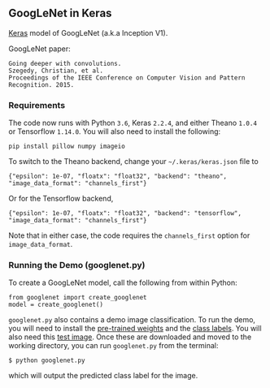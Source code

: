 ## GoogLeNet in Keras

[Keras](http://keras.io/) model of GoogLeNet (a.k.a Inception V1).

GoogLeNet paper:

    Going deeper with convolutions.
    Szegedy, Christian, et al. 
    Proceedings of the IEEE Conference on Computer Vision and Pattern Recognition. 2015.


### Requirements

The code now runs with Python `3.6`, Keras `2.2.4`, and either Theano `1.0.4` or Tensorflow `1.14.0`. You will also need to install the following:

```
pip install pillow numpy imageio
```

To switch to the Theano backend, change your `~/.keras/keras.json` file to
```
{"epsilon": 1e-07, "floatx": "float32", "backend": "theano", "image_data_format": "channels_first"}
```
Or for the Tensorflow backend,
```
{"epsilon": 1e-07, "floatx": "float32", "backend": "tensorflow", "image_data_format": "channels_first"}
```
Note that in either case, the code requires the `channels_first` option for `image_data_format`.

### Running the Demo (googlenet.py)

To create a GoogLeNet model, call the following from within Python:
```
from googlenet import create_googlenet
model = create_googlenet()
```
`googlenet.py` also contains a demo image classification. To run the demo, you will need to install the [pre-trained weights](https://drive.google.com/open?id=0B319laiAPjU3RE1maU9MMlh2dnc) and the [class labels](https://drive.google.com/file/d/1kfAYsZ1di5E8ZD7v1zDPTEncSFDnKSmJ/view?usp=sharing). You will also need this [test image](https://drive.google.com/file/d/1LMN6P4IWMJDYXQKTSnDUkBbLxqBz_DqN/view?usp=sharing). Once these are downloaded and moved to the working directory, you can run `googlenet.py` from the terminal:
```
$ python googlenet.py
```
which will output the predicted class label for the image.


